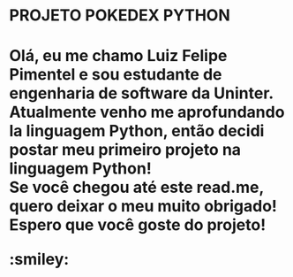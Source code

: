 <h1> PROJETO POKEDEX PYTHON <h1>

<p> Olá, eu me chamo Luiz Felipe Pimentel e sou estudante de engenharia de software da Uninter. <br> 
Atualmente venho me aprofundando la linguagem Python, então decidi postar meu primeiro projeto na linguagem Python! <br>
Se você chegou até este read.me, quero deixar o meu muito obrigado! Espero que você goste do projeto! </p> :smiley:
